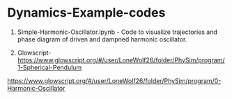 # Dynamics-Example-codes

1) Simple-Harmonic-Oscillator.ipynb - Code to visualize trajectories and phase diagram of driven and dampned harmonic oscillator.

2) Glowscript- 
https://www.glowscript.org/#/user/LoneWolf26/folder/PhySim/program/1-Spherical-Pendulum

https://www.glowscript.org/#/user/LoneWolf26/folder/PhySim/program/0-Harmonic-Oscillator
